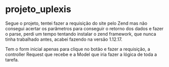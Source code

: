 # projeto_uplexis
Segue o projeto, tentei fazer a requisição do site pelo Zend mas não consegui acertar os parâmetros para conseguir o retorno dos dados e fazer o parse, perdi um tempo tentando instalar o zend framework, que nunca tinha trabalhado antes, acabei fazendo na versão 1.12.17.

Tem o form inicial apenas para clique no botão e fazer a requisição, a controller Request que recebe e a Model que iria fazer a lógica de toda a tarefa. 
